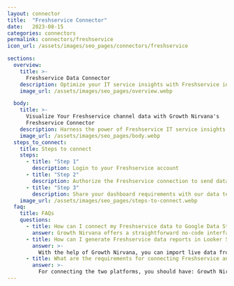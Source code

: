 ```yaml
---
layout: connector
title:  "Freshservice Connector"
date:   2023-08-15
categories: connectors
permalink: connectors/freshservice
icon_url: /assets/images/seo_pages/connectors/freshservice

sections:
  overview:
    title: >-
      Freshservice Data Connector
    description: Optimize your IT service insights with Freshservice integration. Seamlessly merge IT service data from Freshservice with Looker Studio's analytical capabilities, unlocking insights that drive service strategies, ticket resolution, and operational excellence.
    image_url: /assets/images/seo_pages/overview.webp

  body:
    title: >-
      Visualize Your Freshservice channel data with Growth Nirvana's
      Freshservice Connector
    description: Harness the power of Freshservice IT service insights integrated into Looker Studio for strategic IT management decisions.
    image_url: /assets/images/seo_pages/body.webp
  steps_to_connect:
    title: Steps to connect
    steps:
      - title: "Step 1"
        description: Login to your Freshservice account
      - title: "Step 2"
        description: Authorize the Freshservice connection to send data to Growth Nirvana
      - title: "Step 3"
        description: Share your dashboard requirements with our data team. We will build the report for you.
    image_url: /assets/images/seo_pages/steps-to-connect.webp
  faq:
    title: FAQs
    questions:
      - title: How can I connect my Freshservice data to Google Data Studio/Looker Studio?
        answer: Growth Nirvana offers a straightforward no-code interface to connect to Freshservice data sources.
      - title: How can I generate Freshservice data reports in Looker Studio?
        answer: >-
          With the help of Growth Nirvana, you can import live data from Freshservice into Looker Studio. These data can be viewed in charts, tables, and dashboards to generate branded reports that can be shared instantly.
      - title: What are the requirements for connecting Freshservice and Looker Studio?
        answer: >-
          For connecting the two platforms, you should have: Growth Nirvana Account and Freshservice Ads Account
---
```

